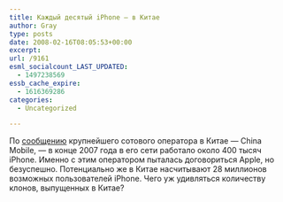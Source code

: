 ```yaml
---
title: Каждый десятый iPhone — в Китае
author: Gray
type: posts
date: 2008-02-16T08:05:53+00:00
excerpt:
url: /9161
esml_socialcount_LAST_UPDATED:
  - 1497238569
essb_cache_expire:
  - 1616369286
categories:
  - Uncategorized

---
```








По <a href="http://ilounge.com/index.php/news/comments/china-mobile-400k-iphones-in-use-by-end-of-2007/" target="_blank">сообщению</a> крупнейшего сотового оператора в Китае &#8212; China Mobile, &#8212; в конце 2007 года в его сети работало около 400 тысяч iPhone. Именно с этим оператором пыталась договориться Apple, но безуспешно. Потенциально же в Китае насчитывают 28 миллионов возможных пользователей iPhone. Чего уж удивляться количеству клонов, выпущенных в Китае?